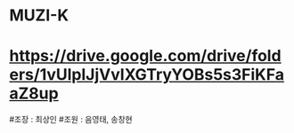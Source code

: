 # MUZI-K

# https://drive.google.com/drive/folders/1vUlplJjVvIXGTryYOBs5s3FiKFaaZ8up

#조장 : 최상인 
#조원 : 음영태, 송창현
